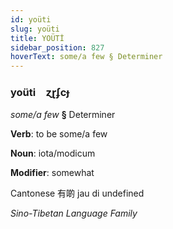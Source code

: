 ```yaml
---
id: yoüti
slug: yoüti
title: YOÜTİ
sidebar_position: 827
hoverText: some/a few § Determiner
---
```


### yoüti&emsp;<span kind="abugida">ɀɽʄcɟ</span>

*some/a few* **§** Determiner

**Verb**: to be some/a few

**Noun**: iota/modicum

**Modifier**: somewhat

Cantonese 有啲 jau di undefined

*Sino-Tibetan Language Family*